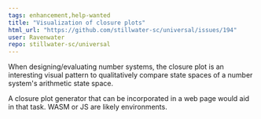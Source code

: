 ```yaml
---
tags: enhancement,help-wanted
title: "Visualization of closure plots"
html_url: "https://github.com/stillwater-sc/universal/issues/194"
user: Ravenwater
repo: stillwater-sc/universal
---
```


When designing/evaluating number systems, the closure plot is an interesting visual pattern to qualitatively compare state spaces of a number system's arithmetic state space.

A closure plot generator that can be incorporated in a web page would aid in that task. WASM or JS are likely environments.